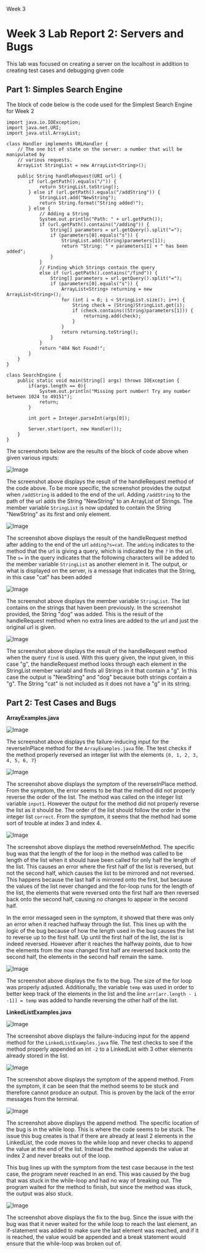 Week 3
# Week 3 Lab Report 2: Servers and Bugs
This lab was focused on creating a server on the localhost in addition to creating test cases and debugging given code

## Part 1: Simples Search Engine
The block of code below is the code used for the Simplest Search Engine for Week 2

```
import java.io.IOException;
import java.net.URI;
import java.util.ArrayList;

class Handler implements URLHandler {
    // The one bit of state on the server: a number that will be manipulated by
    // various requests.
    ArrayList StringList = new ArrayList<String>();

    public String handleRequest(URI url) {
        if (url.getPath().equals("/")) {
            return StringList.toString();
        } else if (url.getPath().equals("/addString")) {
            StringList.add("NewString");
            return String.format("String added!");
        } else {
            // Adding a String
            System.out.println("Path: " + url.getPath());
            if (url.getPath().contains("/adding")) {
                String[] parameters = url.getQuery().split("=");
                if (parameters[0].equals("s")) {
                    StringList.add((String)parameters[1]);
                    return "String: " + parameters[1] + " has been added";
                }
            }
            // Finding which Strings contain the query
            else if (url.getPath().contains("/find")) {
                String[] parameters = url.getQuery().split("=");
                if (parameters[0].equals("s")) {
                    ArrayList<String> returning = new ArrayList<String>();
                    for (int i = 0; i < StringList.size(); i++) {
                        String check = (String)StringList.get(i);
                        if (check.contains((String)parameters[1])) {
                            returning.add(check);
                        }
                    }
                    return returning.toString();
                }
            }
            return "404 Not Found!";
        }
    }
}

class SearchEngine {
    public static void main(String[] args) throws IOException {
        if(args.length == 0){
            System.out.println("Missing port number! Try any number between 1024 to 49151");
            return;
        }

        int port = Integer.parseInt(args[0]);

        Server.start(port, new Handler());
    }
}
```


The screenshots below are the results of the block of code above when given various inputs:


![Image](SimplestServerAddString.jpg)

The screenshot above displays the result of the handleRequest method of the code above. To be more specific, the screenshot provides the output when `/addString` is added to the end of the url. Adding `/addString` to the path of the url adds the String "NewString" to an ArrayList of Strings. The member variable `StringList` is now updated to contain the String "NewString" as its first and only element.


![Image](SimplestServerAdding.jpg)

The screenshot above displays the result of the handleRequest method after adding to the end of the url `adding?s=cat`. The `adding` indicates to the method that the url is giving a query, which is indicated by the `?` in the url. The `s=` in the query indicates that the following characters will be added to the member variable `StringList` as another element in it. The output, or what is displayed on the server, is a message that indicates that the String, in this case "cat" has been added


![Image](SimplestServerDisplay.jpg)

The screenshot above displays the member variable `StringList`. The list contains on the strings that haven been previously. In the screenshot provided, the String "dog" was added. This is the result of the handleRequest method when no extra lines are added to the url and just the original url is given.


![Image](SimplestServerFind.jpg)

The screenshot above displays the result of the handleRequest method when the query `find` is used. With this query given, the input given, in this case "g", the handleRequest method looks through each element in the StringList member variabl and finds all Strings in it that contain a "g". In this case the output is "NewString" and "dog" because both strings contain a "g". The String "cat" is not included as it does not have a "g" in its string.

## Part 2: Test Cases and Bugs
**ArrayExamples.java**

![Image](ArrayTestsInputInPlace.jpg)

The screenshot above displays the failure-inducing input for the reverseInPlace method for the `ArrayExamples.java` file. The test checks if the method properly reversed an integer list with the elements `{0, 1, 2, 3, 4, 5, 6, 7}`

![Image](ArrayTestInPlaceSymptom.jpg)

The screenshot above displays the symptom of the reverseInPlace method. From the symptom, the error seems to be that the method did not properly reverse the order of the list. The method was called on the integer list variable `input1`. However the output for the method did not properly reverse the list as it should be. The order of the list should follow the order in the integer list `correct`. From the symptom, it seems that the method had some sort of trouble at index 3 and index 4.

![Image](ArratTestsInPlaceBug.jpg)

The screenshot above displays the method reverseInMethod. The specific bug was that the length of the for loop in the method was called to be length of the list when it should have been called for only half the length of the list. This causes an error where the first half of the list is reversed, but not the second half, which causes the list to be mirrored and not reversed. This happens because the last half is mirrored onto the first, but because the values of the list never changed and the for-loop runs for the length of the list, the elements that were reversed onto the first half are then reversed back onto the second half, causing no changes to appear in the second half.

In the error messaged seen in the symptom, it showed that there was only an error when it reached halfway through the list. This lines up with the logic of the bug because of how the length used in the bug causes the list to reverse up to the first half. Up until the first half of the list, the list is indeed reversed. However after it reaches the halfway points, due to how the elements from the now changed first half are reversed back onto the second half, the elements in the second half remain the same.

![Image](ArrayTestsInPlaceFix.jpg)

The screenshot above displays the fix to the bug. The size of the for loop was properly adjusted. Additionally, the variable `temp` was used in order to better keep track of the elements in the list and the line
 `arr[arr.length - i -1]] = temp` was added to handle reversing the other half of the list.



**LinkedListExamples.java**

![Image](LinkedListInput.jpg)

The screenshot above displays the failure-inducing input for the append method for the `LinkedListExamples.java` file. The test checks to see if the method properly appended an int `-2` to a LinkedList with 3 other elements already stored in the list.

![Image](LinkedListSymptom.jpg)

The screenshot above displays the symptom of the append method. From the symptom, it can be seen that the method seems to be stuck and therefore cannot produce an output. This is proven by the lack of the error messages from the terminal.

![Image](LinkedListBug.jpg)

The screenshot above displays the append method. The specific location of the bug is in the while loop. This is where the code seems to be stuck. The issue this bug creates is that if there are already at least 2 elements in the LinkedList, the code moves to the while loop and never checks to append the value at the end of the list. Instead the method appends the value at index 2 and never breaks out of the loop.

This bug lines up with the symptom from the test case because in the test case, the program never reached in an end. This was caused by the bug that was stuck in the while-loop and had no way of breaking out. The program waited for the method to finish, but since the method was stuck, the output was also stuck. 

![Image](LinkedListFix2.jpg)

The screenshot above displays the fix to the bug. Since the issue with the bug was that it never waited for the while loop to reach the last element, an if-statement was added to make sure the last element was reached, and if it is reached, the value would be appended and a break statement would ensure that the while-loop was broken out of.
